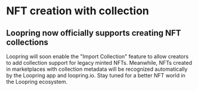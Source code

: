 # NFT creation with collection

## Loopring now officially supports creating NFT collections

Loopring will soon enable the "Import Collection" feature to allow creators to add collection support for legacy minted
NFTs. Meanwhile, NFTs created in marketplaces with collection metadata will be recognized automatically by the Loopring
app and loopring.io. Stay tuned for a better NFT world in the Loopring ecosystem.
